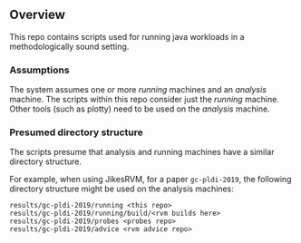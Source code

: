 ## Overview

This repo contains scripts used for running java workloads in a methodologically
sound setting.

### Assumptions

The system assumes one or more _running_ machines and an _analysis_ machine.
The scripts within this repo consider just the _running_ machine.   Other tools
(such as plotty) need to be used on the _analysis_ machine.

### Presumed directory structure

The scripts presume that analysis and running machines have a similar directory
structure.

For example, when using JikesRVM, for a paper `gc-pldi-2019`, the following
directory structure might be used on the analysis machines:

```
results/gc-pldi-2019/running <this repo>
results/gc-pldi-2019/running/build/<rvm builds here>
results/gc-pldi-2019/probes <probes repo>
results/gc-pldi-2019/advice <rvm advice repo>
```
